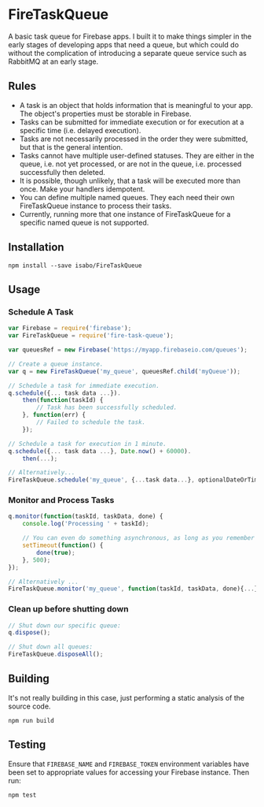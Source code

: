# FireTaskQueue
A basic task queue for Firebase apps. I built it to make things simpler in the early stages of
developing apps that need a queue, but which could do without the complication of introducing a
separate queue service such as RabbitMQ at an early stage.

## Rules
- A task is an object that holds information that is meaningful to your app. The object's properties
  must be storable in Firebase.
- Tasks can be submitted for immediate execution or for execution at a specific time (i.e. delayed
  execution).
- Tasks are not necessarily processed in the order they were submitted, but that is the general
  intention.
- Tasks cannot have multiple user-defined statuses. They are either in the queue, i.e. not yet
  processed, or are not in the queue, i.e. processed successfully then deleted.
- It is possible, though unlikely, that a task will be executed more than once. Make your handlers
  idempotent.
- You can define multiple named queues. They each need their own FireTaskQueue instance to process
  their tasks.
- Currently, running more that one instance of FireTaskQueue for a specific named queue is not
  supported.

## Installation
```
npm install --save isabo/FireTaskQueue
```

## Usage

### Schedule A Task
```js
var Firebase = require('firebase');
var FireTaskQueue = require('fire-task-queue');

var queuesRef = new Firebase('https://myapp.firebaseio.com/queues');

// Create a queue instance.
var q = new FireTaskQueue('my_queue', queuesRef.child('myQueue'));

// Schedule a task for immediate execution.
q.schedule({... task data ...}).
    then(function(taskId) {
        // Task has been successfully scheduled.
    }, function(err) {
        // Failed to schedule the task.
    });

// Schedule a task for execution in 1 minute.
q.schedule({... task data ...}, Date.now() + 60000).
    then(...);

// Alternatively...
FireTaskQueue.schedule('my_queue', {...task data...}, optionalDateOrTimestamp);
```

### Monitor and Process Tasks
```js
q.monitor(function(taskId, taskData, done) {
    console.log('Processing ' + taskId);

    // You can even do something asynchronous, as long as you remember to call done().
    setTimeout(function() {
        done(true);
    }, 500);
});

// Alternatively ...
FireTaskQueue.monitor('my_queue', function(taskId, taskData, done){...});
```

### Clean up before shutting down
```js
// Shut down our specific queue:
q.dispose();

// Shut down all queues:
FireTaskQueue.disposeAll();
```

## Building
It's not really building in this case, just performing a static analysis of the source code.
```
npm run build
```

## Testing
Ensure that `FIREBASE_NAME` and `FIREBASE_TOKEN` environment variables have been set to appropriate
values for accessing your Firebase instance.
Then run:
```
npm test
```
